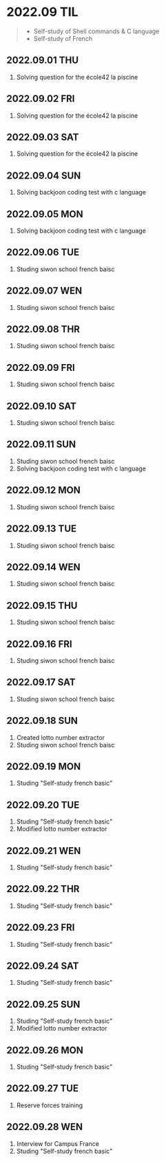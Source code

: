# 2022.09 TIL
> - Self-study of Shell commands & C language
> - Self-study of French

## 2022.09.01 THU
1. Solving question for the école42 la piscine

## 2022.09.02 FRI
1. Solving question for the école42 la piscine

## 2022.09.03 SAT
1. Solving question for the école42 la piscine

## 2022.09.04 SUN
1. Solving backjoon coding test with c language

## 2022.09.05 MON
1. Solving backjoon coding test with c language

## 2022.09.06 TUE
1. Studing siwon school french baisc 

## 2022.09.07 WEN
1. Studing siwon school french baisc

## 2022.09.08 THR
1. Studing siwon school french baisc

## 2022.09.09 FRI
1. Studing siwon school french baisc

## 2022.09.10 SAT
1. Studing siwon school french baisc

## 2022.09.11 SUN
1. Studing siwon school french baisc
2. Solving backjoon coding test with c language

## 2022.09.12 MON
1. Studing siwon school french baisc

## 2022.09.13 TUE
1. Studing siwon school french baisc

## 2022.09.14 WEN
1. Studing siwon school french baisc

## 2022.09.15 THU
1. Studing siwon school french baisc

## 2022.09.16 FRI
1. Studing siwon school french baisc

## 2022.09.17 SAT
1. Studing siwon school french baisc

## 2022.09.18 SUN
1. Created lotto number extractor
2. Studing siwon school french baisc

## 2022.09.19 MON
1. Studing "Self-study french basic"

## 2022.09.20 TUE
1. Studing "Self-study french basic"
2. Modified lotto number extractor

## 2022.09.21 WEN
1. Studing "Self-study french basic"

## 2022.09.22 THR
1. Studing "Self-study french basic"

## 2022.09.23 FRI
1. Studing "Self-study french basic"

## 2022.09.24 SAT
1. Studing "Self-study french basic"

## 2022.09.25 SUN
1. Studing "Self-study french basic"
2. Modified lotto number extractor

## 2022.09.26 MON
1. Studing "Self-study french basic"

## 2022.09.27 TUE
1. Reserve forces training

## 2022.09.28 WEN
1. Interview for Campus France
2. Studing "Self-study french basic"
